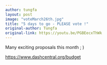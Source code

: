 ```yaml
---
author: tungfa
layout: post
image: "voteMarch26th.jpg"
title: "5 days to go - PLEASE vote !"
original-author: Tungfa
original-link: https://youtu.be/PGBEecxThWk
---
```



Many exciting proposals this month ; )

<https://www.dashcentral.org/budget>
